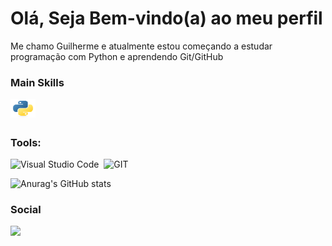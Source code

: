 # Olá, Seja Bem-vindo(a) ao meu perfil

Me chamo Guilherme e atualmente estou começando a estudar programação com Python e aprendendo Git/GitHub

### Main Skills
<img align="center" alt="Blankky-Python" height="30" width="40" src="https://raw.githubusercontent.com/devicons/devicon/master/icons/python/python-original.svg">

  ##
### Tools:
![Visual Studio Code](https://img.shields.io/badge/Visual%20Studio%20Code-0078d7.svg?style=for-the-badge&logo=visual-studio-code&logoColor=white)&nbsp;
![GIT](https://img.shields.io/badge/Git-E34F26?style=for-the-badge&logo=git&logoColor=white)&nbsp;

![Anurag's GitHub stats](https://github-readme-stats.vercel.app/api?username=blankkywired&show_icons=true&theme=midnight-purple)
### Social
<div> 
  <a href="https://www.youtube.com/channel/UCwfRaNDLB9EMhj07hi_au7A" target="_blank"><img src="https://img.shields.io/badge/YouTube-FF0000?style=for-the-badge&logo=youtube&logoColor=white" target="_blank"></a>
</div>

